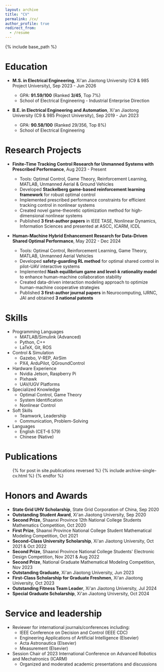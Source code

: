 ```yaml
---
layout: archive
title: "CV"
permalink: /cv/
author_profile: true
redirect_from:
  - /resume
---
```


{% include base_path %}

Education
======
* **M.S. in Electrical Engineering**, Xi'an Jiaotong University (C9 & 985 Project University), Sep 2023 - Jun 2026
  * GPA: **91.59/100** (Ranked **3/45**, Top 7%)
  * School of Electrical Engineering - Industrial Enterprise Direction

* **B.E. in Electrical Engineering and Automation**, Xi'an Jiaotong University (C9 & 985 Project University), Sep 2019 - Jun 2023
  * GPA: **90.58/100** (Ranked 29/356, Top 8%)
  * School of Electrical Engineering

Research Projects
======
* **Finite-Time Tracking Control Research for Unmanned Systems with Prescribed Performance**, Aug 2023 - Present
  * Tools: Optimal Control, Game Theory, Reinforcement Learning, MATLAB, Unmanned Aerial & Ground Vehicles
  * Developed **Stackelberg game-based reinforcement learning framework** for robust optimal control
  * Implemented prescribed performance constraints for efficient tracking control in nonlinear systems
  * Created novel game-theoretic optimization method for high-dimensional nonlinear systems
  * Published **3 first-author papers** in IEEE TASE, Nonlinear Dynamics, Information Sciences and presented at ASCC, ICARM, ICDL

* **Human-Machine Hybrid Enhancement Research for Data-Driven Shared Optimal Performance**, May 2022 - Dec 2024
  * Tools: Optimal Control, Reinforcement Learning, Game Theory, MATLAB, Unmanned Aerial Vehicles
  * Developed **safety-guarding RL method** for optimal shared control in pilot-UAV interactive systems
  * Implemented **Nash equilibrium game and level-k rationality model** to enhance human-machine collaboration stability
  * Created data-driven interaction modeling approach to optimize human-machine cooperative strategies
  * Published **3 first-author journal papers** in Neurocomputing, IJRNC, JAI and obtained **3 national patents**

Skills
======
* Programming Languages
  * MATLAB/Simulink (Advanced)
  * Python, C++
  * LaTeX, Git, ROS
* Control & Simulation
  * Gazebo, V-REP, AirSim
  * PX4, ArduPilot, QGroundControl
* Hardware Experience
  * Nvidia Jetson, Raspberry Pi
  * Pixhawk
  * UAV/UGV Platforms
* Specialized Knowledge
  * Optimal Control, Game Theory
  * System Identification
  * Nonlinear Control
* Soft Skills
  * Teamwork, Leadership
  * Communication, Problem-Solving
* Languages
  * English (CET-6 579)
  * Chinese (Native)

Publications
======
  <ul>{% for post in site.publications reversed %}
    {% include archive-single-cv.html %}
  {% endfor %}</ul>
  
<!-- Talks
======
  <ul>{% for post in site.talks reversed %}
    {% include archive-single-talk-cv.html  %}
  {% endfor %}</ul>
  
Teaching
======
  <ul>{% for post in site.teaching reversed %}
    {% include archive-single-cv.html %}
  {% endfor %}</ul> -->


Honors and Awards
======
  * **State Grid UHV Scholarship**, State Grid Corporation of China, Sep 2020
  * **Outstanding Student Award**, Xi'an Jiaotong University, Sep 2020
  * **Second Prize**, Shaanxi Province 12th National College Students Mathematics Competition, Oct 2020
  * **First Prize**, Shaanxi Province National College Student Mathematical Modeling Competition, Oct 2021
  * **Second-Class University Scholarship**, Xi'an Jiaotong University, Oct 2021 & Oct 2022
  * **Second Prize**, Shaanxi Province National College Students' Electronic Design Competition, Nov 2021 & Aug 2022
  * **Second Prize**, National Graduate Mathematical Modeling Competition, Nov 2023
  * **Outstanding Graduate**, Xi'an Jiaotong University, Jun 2023
  * **First-Class Scholarship for Graduate Freshmen**, Xi'an Jiaotong University, Oct 2023
  * **Outstanding Fitness Team Leader**, Xi'an Jiaotong University, Jul 2024
  * **Special Graduate Scholarship**, Xi'an Jiaotong University, Oct 2024

Service and leadership
======
* Reviewer for international journals/conferences including:
  * IEEE Conference on Decision and Control (IEEE CDC)
  * Engineering Applications of Artificial Intelligence (Elsevier)
  * Acta Astronautica (Elsevier)
  * Measurement (Elsevier)
* Session Chair of 2023 International Conference on Advanced Robotics and Mechatronics (ICARM)
  <!-- * Chaired technical session at Class A conference of Chinese Association of Automation -->
  * Organized and moderated academic presentations and discussions
